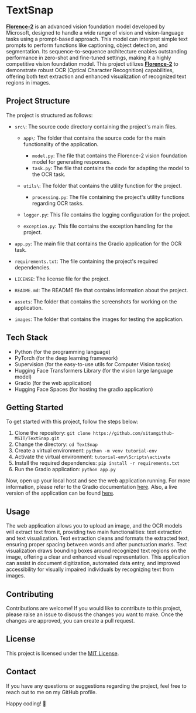 # TextSnap

[**Florence-2**](https://huggingface.co/microsoft/Florence-2-large-ft) is an advanced vision foundation model developed by Microsoft, designed to handle a wide range of vision and vision-language tasks using a prompt-based approach. This model can interpret simple text prompts to perform functions like captioning, object detection, and segmentation. Its sequence-to-sequence architecture enables outstanding performance in zero-shot and fine-tuned settings, making it a highly competitive vision foundation model. This project utilizes [**Florence-2**](https://huggingface.co/microsoft/Florence-2-large-ft) to demonstrate robust OCR (Optical Character Recognition) capabilities, offering both text extraction and enhanced visualization of recognized text regions in images.

## Project Structure

The project is structured as follows:

- `src\`: The source code directory containing the project's main files.

  - `app\`: The folder that contains the source code for the main functionality of the application.

    - `model.py`: The file that contains the Florence-2 vision foundation model for generating responses.
    - `task.py`: The file that contains the code for adapting the model to the OCR task.

  - `utils\`: The folder that contains the utility function for the project.

    - `processing.py`: The file containing the project's utility functions regarding OCR tasks.

  - `logger.py`: This file contains the logging configuration for the project.
  - `exception.py`: This file contains the exception handling for the project.

- `app.py`: The main file that contains the Gradio application for the OCR task.
- `requirements.txt`: The file containing the project's required dependencies.
- `LICENSE`: The license file for the project.
- `README.md`: The README file that contains information about the project.
- `assets`: The folder that contains the screenshots for working on the application.
- `images`: The folder that contains the images for testing the application.

## Tech Stack

- Python (for the programming language)
- PyTorch (for the deep learning framework)
- Supervision (for the easy-to-use utils for Computer Vision tasks)
- Hugging Face Transformers Library (for the vision large language model)
- Gradio (for the web application)
- Hugging Face Spaces (for hosting the gradio application)

## Getting Started

To get started with this project, follow the steps below:

1. Clone the repository: `git clone https://github.com/sitamgithub-MSIT/TextSnap.git`
2. Change the directory: `cd TextSnap`
3. Create a virtual environment: `python -m venv tutorial-env`
4. Activate the virtual environment: `tutorial-env\Scripts\activate`
5. Install the required dependencies: `pip install -r requirements.txt`
6. Run the Gradio application: `python app.py`

Now, open up your local host and see the web application running. For more information, please refer to the Gradio documentation [here](https://www.gradio.app/docs/interface). Also, a live version of the application can be found [here](https://huggingface.co/spaces/sitammeur/TextSnap).

## Usage

The web application allows you to upload an image, and the OCR models will extract text from it, providing two main functionalities: text extraction and text visualization. Text extraction cleans and formats the extracted text, ensuring proper spacing between words and after punctuation marks. Text visualization draws bounding boxes around recognized text regions on the image, offering a clear and enhanced visual representation. This application can assist in document digitization, automated data entry, and improved accessibility for visually impaired individuals by recognizing text from images.

## Contributing

Contributions are welcome! If you would like to contribute to this project, please raise an issue to discuss the changes you want to make. Once the changes are approved, you can create a pull request.

## License

This project is licensed under the [MIT License](LICENSE).

## Contact

If you have any questions or suggestions regarding the project, feel free to reach out to me on my GitHub profile.

Happy coding! 🚀
